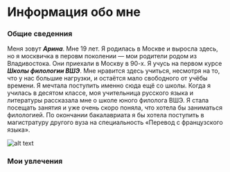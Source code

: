 # Информация обо мне
### Общие сведенния
Меня зовут **_Арина_**. Мне 19 лет. Я родилась в Москве и выросла здесь, но я москвичка в перовм поколении — мои родители родом из Владивостока. Они приехали в Москву в 90-х. Я учусь на первом курсе **_Школы филологии ВШЭ_**. Мне нравится здесь учиться, несмотря на то, что у нас большие нагрузки, и остаётся мало свободного от учёбы времени. Я мечтала поступить именно сюда ещё со школы. Когда я училась в десятом классе, моя учительница русского языка и литературы рассказала мне о школе юного филолога ВШЭ. Я стала посещать занятия и уже очень скоро поняла, что хотела бы заниматься филологией. По окончании бакалавриата я бы хотела поступить в магистратуру другого вуза на специальность «Перевод с французского языка».

![alt text](https://www.hse.ru/data/2014/06/24/1310196963/logo_%D1%81_hse_cmyk.jpg.(150x145x123).jpg "Высшая школа экономики")

### Мои увлечения




